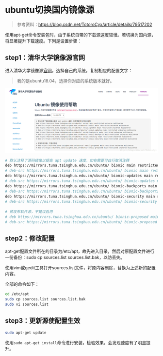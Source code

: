 # ubuntu切换国内镜像源

> 参考资料：https://blog.csdn.net/TotoroCyx/article/details/79517202

使用apt-get命令安装包时，由于系统自带的下载源速度较慢。若切换为国内源，将显著提升下载速度。下列是设置步骤：

## step1：清华大学镜像源官网

进入清华大学镜像源[官网](https://mirrors.tuna.tsinghua.edu.cn/help/ubuntu/)，选择自己的系统，复制相应的配置文字：

> 我的是ubuntu18.04，选择你对应的系统版本就好。

![](https://raw.githubusercontent.com/anxiang1836/FigureBed/master/img/20200505045219.png)

```bash
# 默认注释了源码镜像以提高 apt update 速度，如有需要可自行取消注释
deb https://mirrors.tuna.tsinghua.edu.cn/ubuntu/ bionic main restricted universe multiverse
# deb-src https://mirrors.tuna.tsinghua.edu.cn/ubuntu/ bionic main restricted universe multiverse
deb https://mirrors.tuna.tsinghua.edu.cn/ubuntu/ bionic-updates main restricted universe multiverse
# deb-src https://mirrors.tuna.tsinghua.edu.cn/ubuntu/ bionic-updates main restricted universe multiverse
deb https://mirrors.tuna.tsinghua.edu.cn/ubuntu/ bionic-backports main restricted universe multiverse
# deb-src https://mirrors.tuna.tsinghua.edu.cn/ubuntu/ bionic-backports main restricted universe multiverse
deb https://mirrors.tuna.tsinghua.edu.cn/ubuntu/ bionic-security main restricted universe multiverse
# deb-src https://mirrors.tuna.tsinghua.edu.cn/ubuntu/ bionic-security main restricted universe multiverse

# 预发布软件源，不建议启用
# deb https://mirrors.tuna.tsinghua.edu.cn/ubuntu/ bionic-proposed main restricted universe multiverse
# deb-src https://mirrors.tuna.tsinghua.edu.cn/ubuntu/ bionic-proposed main restricted universe multiverse
```

## step2：修改配置

apt-get配置文件所在的目录为/etc/apt，故先进入目录，然后对原配置文件进行一份备份：sudo cp sources.list sources.list.bak，以防丢失。

使用vim或gedit工具打开sources.list文件，将原内容删除，替换为上述新的配置内容。

全部的命令如下：

```bash
cd /etc/apt
sudo cp sources.list sources.list.bak
sudo vi sources.list  
```

## step3：更新源使配置生效

```bash
sudo apt-get update
```

使用`sudo apt-get install`命令进行安装，检验效果，会发现速度有了明显提升。